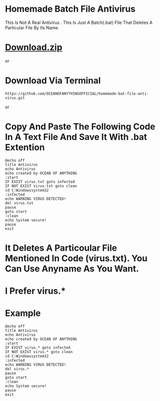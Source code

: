 # Homemade Batch File Antivirus

This Is Not A Real Antivirus . This Is Just A Batch(.bat) File That Deletes A Particular File By
Its Name.

# [Download.zip](https://github.com/OCEANOFANYTHINGOFFICIAL/homemade-bat-file-anti-virus/archive/refs/heads/main.zip)


or
# Download Via Terminal

```
https://github.com/OCEANOFANYTHINGOFFICIAL/homemade-bat-file-anti-virus.git
```


or

# Copy And Paste The Following Code In A Text File And Save It With .bat Extention

```
@echo off
title Antivirus
echo Antivirus
echo created by OCEAN OF ANYTHING
:start
IF EXIST virus.txt goto infected
IF NOT EXIST virus.txt goto clean
cd C:Windowssystem32
:infected
echo WARNING VIRUS DETECTED!
del virus.txt
pause
goto start
:clean
echo System secure!
pause
exit
```
# It Deletes A Particoular File Mentioned In Code (virus.txt). You Can Use Anyname As You Want.


# I Prefer virus.*

# Example

```
@echo off
title Antivirus
echo Antivirus
echo created by OCEAN OF ANYTHING
:start
IF EXIST virus.* goto infected
IF NOT EXIST virus.* goto clean
cd C:Windowssystem32
:infected
echo WARNING VIRUS DETECTED!
del virus.*
pause
goto start
:clean
echo System secure!
pause
exit
```

